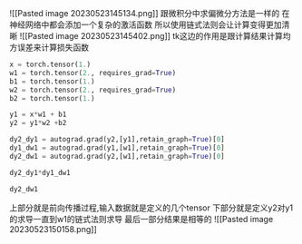 ![[Pasted image 20230523145134.png]]
跟微积分中求偏微分方法是一样的
在神经网络中都会添加一个复杂的激活函数
所以使用链式法则会让计算变得更加清晰
![[Pasted image 20230523145402.png]]
tk这边的作用是跟计算结果计算均方误差来计算损失函数

```python
x = torch.tensor(1.)
w1 = torch.tensor(2., requires_grad=True)
b1 = torch.tensor(1.)
w2 = torch.tensor(2., requires_grad=True)
b2 = torch.tensor(1.)

y1 = x*w1 + b1
y2 = y1*w2 +b2

dy2_dy1 = autograd.grad(y2,[y1],retain_graph=True)[0]
dy1_dw1 = autograd.grad(y1,[w1],retain_graph=True)[0]
dy2_dw1 = autograd.grad(y2,[w1],retain_graph=True)[0]

dy2_dy1*dy1_dw1

dy2_dw1
```
上部分就是前向传播过程,输入数据就是定义的几个tensor
下部分就是定义y2对y1的求导一直到w1的链式法则求导
最后一部分结果是相等的
![[Pasted image 20230523150158.png]]
